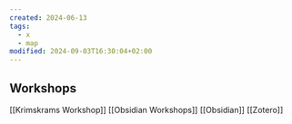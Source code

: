 ```yaml
---
created: 2024-06-13
tags:
  - x
  - map
modified: 2024-09-03T16:30:04+02:00
---
```

## Workshops
[[Krimskrams Workshop]]
[[Obsidian Workshops]]
[[Obsidian]]
[[Zotero]]
